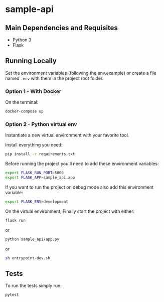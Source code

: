 # sample-api

## Main Dependencies and Requisites

- Python 3
- Flask

## Running Locally

Set the environment variables (following the env.example) or create a file named `.env` with them in the project root folder.


### Option 1 - With Docker

On the terminal:

```bash
docker-compose up
```

### Option 2 - Python virtual env

Instantiate a new virtual environment with your favorite tool.

Install everything you need:
```bash
pip install -r requirements.txt
```

Before running the project you'll need to add these environment variables:
```bash
export FLASK_RUN_PORT=5000
export FLASK_APP=sample_api.app
```

If you want to run the project on debug mode also add this environment variable:
```bash
export FLASK_ENV=development
```


On the virtual environment, Finally start the project with either:
```bash
flask run
```

or
```bash
python sample_api/app.py
```

or
```bash
sh entrypoint-dev.sh
```

## Tests

To run the tests simply run:
```bash
pytest
```
